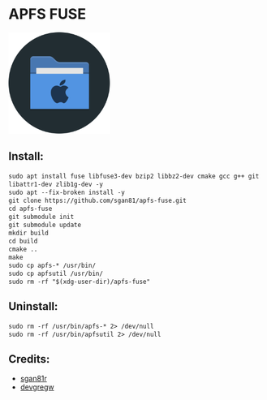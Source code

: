 # APFS FUSE
<img src="preview.svg" width="200">

## Install:
```
sudo apt install fuse libfuse3-dev bzip2 libbz2-dev cmake gcc g++ git libattr1-dev zlib1g-dev -y
sudo apt --fix-broken install -y
git clone https://github.com/sgan81/apfs-fuse.git
cd apfs-fuse
git submodule init
git submodule update
mkdir build
cd build
cmake ..
make
sudo cp apfs-* /usr/bin/
sudo cp apfsutil /usr/bin/
sudo rm -rf "$(xdg-user-dir)/apfs-fuse"
```

## Uninstall:
```
sudo rm -rf /usr/bin/apfs-* 2> /dev/null
sudo rm -rf /usr/bin/apfsutil 2> /dev/null
```


## Credits:
* [sgan81r](https://github.com/sgan81/apfs-fuse)
* [devgregw](https://github.com/sgan81/apfs-fuse/issues/149)
